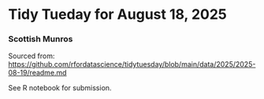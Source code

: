 # Tidy Tueday for August 18, 2025
### Scottish Munros
Sourced from: https://github.com/rfordatascience/tidytuesday/blob/main/data/2025/2025-08-19/readme.md

See R notebook for submission.

